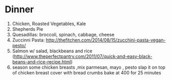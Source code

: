 # Dinner

1. Chicken, Roasted Vegetables, Kale
1. Shepherds Pie
1. Quesadillas: broccoli, spinach, cabbage, cheese
1. Zuccinni Pasta: http://thefitchen.com/2014/08/15/zucchini-pasta-vegan-pesto/
1. Salmon w/ salad, blackbeans and rice (http://www.theperfectpantry.com/2011/07/quick-and-easy-black-beans-and-rice-recipe.html)
1. season some chicken breasts ,mix parmesan, mayo , pesto slap it on top of chicken breast cover with bread crumbs bake at 400 for 25 minutes
